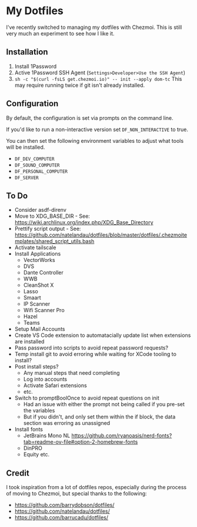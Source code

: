 # My Dotfiles

I've recently switched to managing my dotfiles with Chezmoi. This is still very much an experiment to see how I like it.

## Installation

1. Install 1Password
2. Active 1Password SSH Agent (`Settings>Developer>Use the SSH Agent`)
3. `sh -c "$(curl -fsLS get.chezmoi.io)" -- init --apply dom-tc` This may require running twice if git isn't already installed.

## Configuration

By default, the configuration is set via prompts on the command line.

If you'd like to run a non-interactive version set `DF_NON_INTERACTIVE` to true.

You can then set the following environment variables to adjust what tools will be installed.

- `DF_DEV_COMPUTER`
- `DF_SOUND_COMPUTER`
- `DF_PERSONAL_COMPUTER`
- `DF_SERVER`

## To Do

- Consider asdf-direnv
- Move to XDG_BASE_DIR - See: <https://wiki.archlinux.org/index.php/XDG_Base_Directory>
- Prettify script output - See: <https://github.com/natelandau/dotfiles/blob/master/dotfiles/.chezmoitemplates/shared_script_utils.bash>
- Activate tailscale
- Install Applications
  - VectorWorks
  - DVS
  - Dante Controller
  - WWB
  - CleanShot X
  - Lasso
  - Smaart
  - IP Scanner
  - Wifi Scanner Pro
  - Hazel
  - Teams
- Setup Mail Accounts
- Create VS Code extension to automatacially update list when extensions are installed
- Pass password into scripts to avoid repeat password requests?
- Temp install git to avoid erroring while waiting for XCode tooling to install?
- Post install steps?
  - Any manual steps that need completing
  - Log into accounts
  - Activate Safari extensions
  - etc.
- Switch to promptBoolOnce to avoid repeat questions on init
  - Had an issue with either the prompt not being called if you pre-set the variables
  - But if you didn't, and only set them within the if block, the data section was erroring as unassigned
- Install fonts
  - JetBrains Mono NL <https://github.com/ryanoasis/nerd-fonts?tab=readme-ov-file#option-2-homebrew-fonts>
  - DinPRO
  - Equity etc.

## Credit

I took inspiration from a lot of dotfiles repos, especially during the process of moving to Chezmoi, but special thanks to the following:

- <https://github.com/barrydobson/dotfiles/>
- <https://github.com/natelandau/dotfiles/>
- <https://github.com/barrucadu/dotfiles/>

